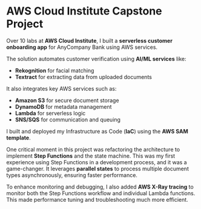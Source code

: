 # AWS Cloud Institute Capstone Project

Over 10 labs at **AWS Cloud Institute**, I built a **serverless customer onboarding app** for AnyCompany Bank using AWS services.

The solution automates customer verification using **AI/ML services** like:

- **Rekognition** for facial matching
- **Textract** for extracting data from uploaded documents

It also integrates key AWS services such as:

- **Amazon S3** for secure document storage
- **DynamoDB** for metadata management
- **Lambda** for serverless logic
- **SNS/SQS** for communication and queuing

I built and deployed my Infrastructure as Code (**IaC**) using the **AWS SAM template**.

One critical moment in this project was refactoring the architecture to implement **Step Functions** and the state machine. This was my first experience using Step Functions in a development process, and it was a game-changer. It leverages **parallel states** to process multiple document types asynchronously, ensuring faster performance.

To enhance monitoring and debugging, I also added **AWS X-Ray tracing** to monitor both the Step Functions workflow and individual Lambda functions. This made performance tuning and troubleshooting much more efficient.
